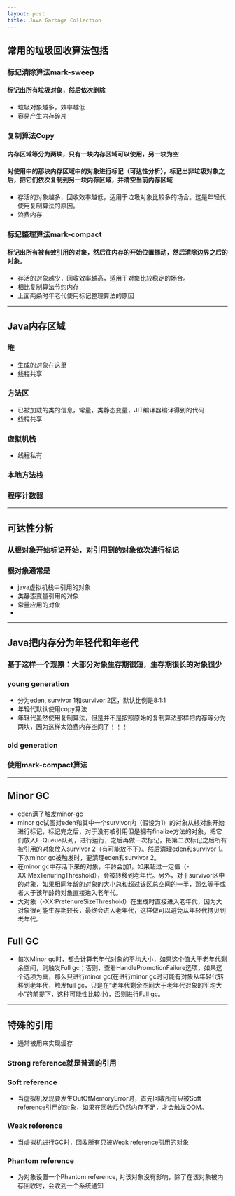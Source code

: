 ```yaml
---
layout: post
title: Java Garbage Collection
---
```


## 常用的垃圾回收算法包括
### 标记清除算法mark-sweep
#### 标记出所有垃圾对象，然后依次删除
- 垃圾对象越多，效率越低
- 容易产生内存碎片

### 复制算法Copy
#### 内存区域等分为两块，只有一块内存区域可以使用，另一块为空
#### 对使用中的那块内存区域中的对象进行标记（可达性分析），标记出非垃圾对象之后，把它们依次复制到另一块内存区域，并清空当前内存区域
- 存活的对象越多，回收效率越低，适用于垃圾对象比较多的场合。这是年轻代使用复制算法的原因。
- 浪费内存

### 标记整理算法mark-compact
#### 标记出所有被有效引用的对象，然后往内存的开始位置挪动，然后清除边界之后的对象。
- 存活的对象越少，回收效率越高，适用于对象比较稳定的场合。
- 相比复制算法节约内存
- 上面两条时年老代使用标记整理算法的原因

---
## Java内存区域
### 堆
- 生成的对象在这里
- 线程共享
### 方法区
- 已被加载的类的信息，常量，类静态变量，JIT编译器编译得到的代码
- 线程共享
### 虚拟机栈
- 线程私有
### 本地方法栈
### 程序计数器

---
## 可达性分析
### 从根对象开始标记开始，对引用到的对象依次进行标记
### 根对象通常是
- java虚拟机栈中引用的对象
- 类静态变量引用的对象
- 常量应用的对象
- 

---
## Java把内存分为年轻代和年老代
### 基于这样一个观察：大部分对象生存期很短，生存期很长的对象很少
### young generation
- 分为eden, survivor 1和survivor 2区，默认比例是8:1:1
- 年轻代默认使用copy算法
- 年轻代虽然使用复制算法，但是并不是按照原始的复制算法那样把内存等分为两块，因为这样太浪费内存空间了！！！
### old generation
### 使用mark-compact算法

---
## Minor GC
- eden满了触发minor-gc
- minor gc试图对eden和其中一个survivor内（假设为1）的对象从根对象开始进行标记，标记完之后，对于没有被引用但是拥有finalize方法的对象，把它们放入F-Queue队列，进行运行，之后再做一次标记，把第二次标记之后所有被引用的对象放入survivor 2（有可能放不下）。然后清理eden和survivor 1。下次minor gc被触发时，要清理eden和survivor 2。
- 在minor gc中存活下来的对象，年龄会加1，如果超过一定值（-XX:MaxTenuringThreshold），会被转移到老年代。另外，对于survivor区中的对象，如果相同年龄的对象的大小总和超过该区总空间的一半，那么等于或者大于该年龄的对象直接进入老年代。
- 大对象（-XX:PretenureSizeThreshold）在生成时直接进入老年代，因为大对象很可能生存期较长，最终会进入老年代，这样做可以避免从年轻代拷贝到老年代。

## Full GC
- 每次Minor gc时，都会计算老年代对象的平均大小，如果这个值大于老年代剩余空间，则触发Full gc；否则，查看HandlePromotionFailure选项，如果这个选项为真，那么只进行minor gc(在进行minor gc时可能有对象从年轻代转移到老年代，触发full gc，只是在“老年代剩余空间大于老年代对象的平均大小”的前提下，这种可能性比较小)，否则进行Full gc。


---
## 特殊的引用
- 通常被用来实现缓存
### Strong reference就是普通的引用
### Soft reference
- 当虚拟机发现要发生OutOfMemoryError时，首先回收所有只被Soft reference引用的对象，如果在回收后仍然内存不足，才会触发OOM。
### Weak reference
- 当虚拟机进行GC时，回收所有只被Weak reference引用的对象
### Phantom reference
- 为对象设置一个Phantom reference, 对该对象没有影响，除了在该对象被内存回收时，会收到一个系统通知
